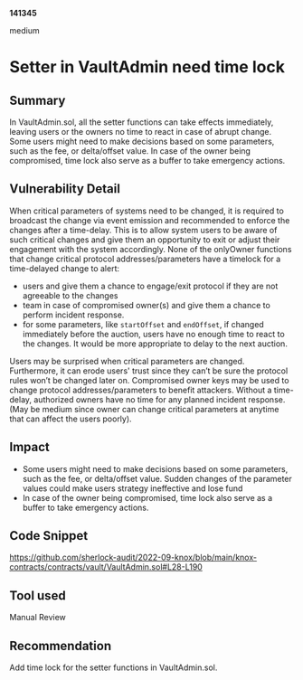 __141345__

medium

# Setter in VaultAdmin need time lock

## Summary

In VaultAdmin.sol, all the setter functions can take effects immediately, leaving users or the owners no time to react in case of abrupt change.
Some users might need to make decisions based on some parameters, such as the fee, or delta/offset value.
In case of the owner being compromised, time lock also serve as a buffer to take emergency actions.

## Vulnerability Detail

When critical parameters of systems need to be changed, it is required to broadcast the change via event emission and recommended to enforce the changes after a time-delay. This is to allow system users to be aware of such critical changes and give them an opportunity to exit or adjust their engagement with the system accordingly. None of the onlyOwner functions that change critical protocol addresses/parameters have a timelock for a time-delayed change to alert: 
- users and give them a chance to engage/exit protocol if they are not agreeable to the changes 
- team in case of compromised owner(s) and give them a chance to perform incident response.
- for some parameters, like `startOffset` and `endOffset`, if changed immediately before the auction, users have no enough time to react to the changes. It would be more appropriate to delay to the next auction.

Users may be surprised when critical parameters are changed. Furthermore, it can erode users' trust since they can’t be sure the protocol rules won’t be changed later on. Compromised owner keys may be used to change protocol addresses/parameters to benefit attackers. Without a time-delay, authorized owners have no time for any planned incident response. (May be medium since owner can change critical parameters at anytime that can affect the users poorly).



## Impact

- Some users might need to make decisions based on some parameters, such as the fee, or delta/offset value. Sudden changes of the parameter values could make users strategy ineffective and lose fund
- In case of the owner being compromised, time lock also serve as a buffer to take emergency actions.

## Code Snippet

https://github.com/sherlock-audit/2022-09-knox/blob/main/knox-contracts/contracts/vault/VaultAdmin.sol#L28-L190

## Tool used

Manual Review


## Recommendation

Add time lock for the setter functions in VaultAdmin.sol.
